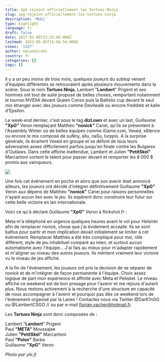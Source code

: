 ```yaml
---
title: XpG rejoint officiellement les Tortues Ninja
slug: xpg-rejoint-officiellement-les-tortues-ninja
description: 'NULL'
type: highlight
language: fr
draft: false
date: 2017-02-06T23:25:00.000Z
lastmod: 2022-05-05T15:56:54.000Z
views: '1327'
author: neLendirekt
country: fr
categories: []
tags: []
---
```

Il y a un peu moins de trois mois, quelques joueurs du subtop venant d'équipes différentes se retrouvaient après plusieurs mouvements dans la scène. Sous le nom **Tortues Ninja**, Lambert "**Lambert**" Prigent et ses hommes ont tout de suite proposé de belles choses, remportant notamment le tournoi NVIDIA devant Queen Conso puis la Ballistix cup devant le seul mix étranger avec des joueurs comme Devilwalk ou encore freddieb et kalle d'Epsilon.

Le week-end dernier, c'est sous le tag **dizLown** et avec un last, Guillaume **"XpG"** Veron remplaçant Matthéo **"nonick"** Canei, qu'ils se présentent à l'Assembly Winter où de belles équipes comme iGame.com, Vexed, x6tence ou encore le mix composé de suNny, allu, naSu, lurppis. A la surprise générale, ils écartent Vexed en groupe et se défont de tous leurs adversaires assez difficilement parfois jusqu'en finale contre les Bulgares d'Outlaws. Dans cette affiche inattendue, Lambert et Julien **"PetitSkel"** Marcantoni sortent le talent pour passer devant et remporter les 8 000 $ promis aux vainqueurs.

![](/storage/images/589901d1d23eb_2d4cef8cafacea522589433e60579b3fjpg.jpg)

Une fois cet événement en poche et alors que son avenir était annoncé ailleurs, les joueurs ont décidé d'intégrer définitivement Guillaume **"XpG"** Veron aux dépens de Matthéo **"nonick"** Canei pour raisons personnelles n'ayant aucun lien avec le jeu. Ils espèrent donc construire leur futur sur cette belle victoire en lan internationale. 

Voici ce qu'à déclaré Guillaume **"XpG"** Veron à flickshot.fr :

Meta m'a téléphoné en urgence quelques heures avant le vol pour Helsinki afin de remplacer nonick, chose que j'ai évidement accepté. Ils se sont battus pour partir et mon implication devait initialement se limiter à cet évènement. Remplacer Matthéo a été très compliqué pour moi, rôle différent, style de jeu inhabituel comparé au mien, et surtout aucun automatisme avec l'équipe... J'ai fais au mieux pour m'adapter rapidement et m'aligner au niveau des autres joueurs. Ils méritent vraiment leur victoire vu le niveau de jeu affiché.  
  
A la fin de l'évènement, les joueurs ont pris la decision de se séparer de nonick et de m'intégrer de façon permanente à l'équipe. Choix assez logique de part mon expérience et affinité avec Meta et Petiskel. Le niveau affiché ce weekend est de bon presage pour l'avenir et me réjouis d'autant plus. Nous restons activement à la recherche d'une structure en capacité de nous accompagner à l'avenir et pourquoi pas dès ce weekend lors de l'évènement organisé par la Lanex ! Contactez nous via Twitter @DarK1nGG ou @LambertCSGO // ou par e-mail florian.vacher@hotmail.fr. 

Les **Tortues Ninja** sont donc composées de : 

Lambert "**Lambert**" Prigent  
Paul **"META"** Moussajee  
Julien **"PetitSkel"** Marcantoni  
Paul **"Polox"** Barbe  
Guillaume **"XpG"** Veron

_Photo par yle.fi_
